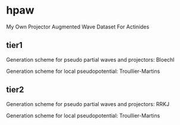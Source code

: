# hpaw
My Own Projector Augmented Wave Dataset For Actinides

## tier1

Generation scheme for pseudo partial waves and projectors: Bloechl

Generation scheme for local pseudopotential: Troullier-Martins

## tier2

Generation scheme for pseudo partial waves and projectors: RRKJ

Generation scheme for local pseudopotential: Troullier-Martins

